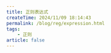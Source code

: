 ```yaml
---
title: 正则表达式
createTime: 2024/11/09 18:14:43
permalink: /blog/reg/expression.html
tags:
    - 正则
article: false
---
```

